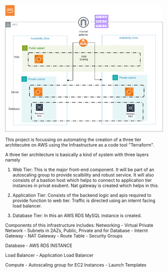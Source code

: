 ![3 Tier Architecutre Project](3TIERArchitecture.drawio.png)


This project is focussing on automating the creation of a three tier architecutre on AWS using the Infrastructure as a code tool "Terraform".

A three tier architecture is basically a kind of system with three layers namely

1. Web Tier: This is the major front-end component. It will be part of an autoscaling group to provide scalbility and robust service. It will also consists of a bastion host which helps to connect to application tier instances in privat esubent. Nat gateway is created which helps in this.

2. Application Tier: Consists of the backend logic and apis required to provide function to web tier. Traffic is directed using an internt facing load balancer.

3. Database Tier: In this an AWS RDS MySQL instance is created.


Components of this infrastructure includes:
Networking
    - Virtual Private Network
    - Subnets in 2AZs, Public, Private and for Database
    - Internt Gateway
    - NAT Gateway
    - Route Table
    - Security Groups

Database
    - AWS RDS INSTANCE

Load Balancer
    - Application Load Balancer

Compute
    - Autoscaling group for EC2 Instances
    - Launch Templates
